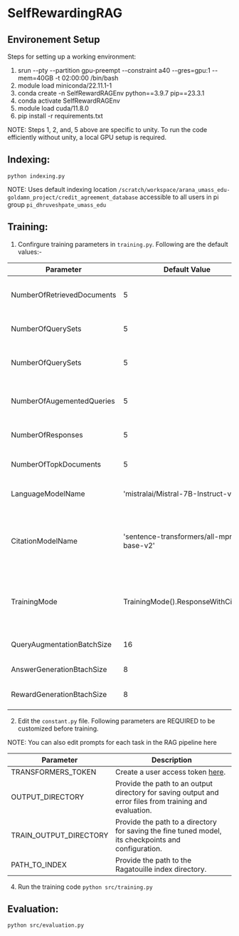 # SelfRewardingRAG

## Environement Setup
Steps for setting up a working environment:

1. srun --pty --partition gpu-preempt --constraint a40 --gres=gpu:1 --mem=40GB -t 02:00:00 /bin/bash
2. module load miniconda/22.11.1-1
3. conda create -n SelfRewardRAGEnv python==3.9.7 pip==23.3.1
4. conda activate SelfRewardRAGEnv
5. module load cuda/11.8.0
6. pip install -r requirements.txt

<!--- When using unsloth for PEFT DPO training--->
<!--- pip install "unsloth[colab-new] @ git+https://github.com/unslothai/unsloth.git" & pip install faiss-gpu & pip uninstall --y faiss-cpu--->

NOTE: Steps 1, 2, and, 5 above are specific to unity. To run the code efficiently without unity, a local GPU setup is required.


## Indexing:

`python indexing.py`

NOTE: Uses default indexing location `/scratch/workspace/arana_umass_edu-goldamn_project/credit_agreement_database` accessible to all users in pi group `pi_dhruveshpate_umass_edu` 

## Training: 

1. Confirgure training parameters in `training.py`. Following are the default values:-

Parameter | Default Value | Description 
--- | --- | --- 
NumberOfRetrievedDocuments | 5 | The 'p' number of docouments retrieved for each augmented query.
NumberOfQuerySets | 5 | The 'p' number of documents retrieved for each augmented query.
NumberOfQuerySets | 5 | The 'm' number of query augmentation sets created for a given original query.
NumberOfAugementedQueries | 5 | The 'n' number of augmented queries created in each set for a given original query.
NumberOfResponses | 5 | The 'l' number of answers to generate for a given RAG prompt
NumberOfTopkDocuments | 5 | The 'k' number of top documents selected to create a RAG prompt
LanguageModelName | 'mistralai/Mistral-7B-Instruct-v0.2' | The pre-trained language model for fine-tuning
CitationModelName | 'sentence-transformers/all-mpnet-base-v2' | A senetence trasnfromer model to calcualte cosine similarity scores. Only applicable when TrainingMode is 'SimiliarityScoreCitation'  
TrainingMode | TrainingMode().ResponseWithCitation | To perform experiments with different training modes i.e. 'ResponseWithCitation' and 'SimiliarityScoreCitation'
QueryAugmentationBatchSize | 16 | Batch Size for query augmentation generation.
AnswerGenerationBtachSize | 8 |  Batch Size for retrieval augemented generation.
RewardGenerationBtachSize | 8 | Batch Size for reward prediction on generated answers.

2. Edit the `constant.py` file. Following  parameters are REQUIRED to be customized before training.

NOTE: You can also edit prompts for each task in the RAG pipeline here

Parameter | Description
--- | --- 
TRANSFORMERS_TOKEN | Create a user access token [here](https://huggingface.co/docs/hub/en/security-tokens).
OUTPUT_DIRECTORY | Provide the path to an output directory for saving output and error files from training and evaluation.
TRAIN_OUTPUT_DIRECTORY | Provide the path to a directory for saving the fine tuned model, its checkpoints and configuration.
PATH_TO_INDEX | Provide the path to the Ragatouille index directory.

4. Run the training code
`python src/training.py`

## Evaluation:

`python src/evaluation.py`

